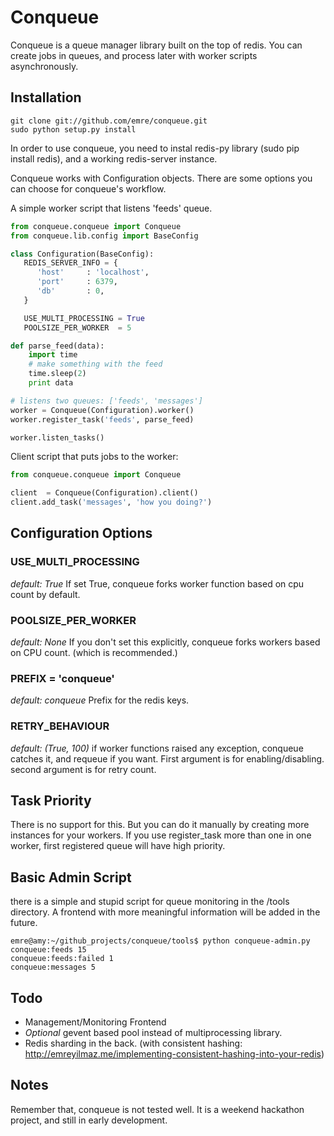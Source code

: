 Conqueue
======
Conqueue is a queue manager library built on the top of redis. You can create jobs in queues, and process later with worker
scripts asynchronously.

Installation
-------------

```
git clone git://github.com/emre/conqueue.git
sudo python setup.py install
```
In order to use conqueue, you need to instal redis-py library (sudo pip install redis), and a working redis-server instance.

Conqueue works with Configuration objects. There are some options you can choose for conqueue's workflow.

A simple worker script that listens 'feeds' queue.

``` python
from conqueue.conqueue import Conqueue
from conqueue.lib.config import BaseConfig

class Configuration(BaseConfig):
   REDIS_SERVER_INFO = {
      'host'     : 'localhost',
      'port'     : 6379,
      'db'       : 0,
   }

   USE_MULTI_PROCESSING = True
   POOLSIZE_PER_WORKER  = 5

def parse_feed(data):
    import time
    # make something with the feed
    time.sleep(2)
    print data

# listens two queues: ['feeds', 'messages']
worker = Conqueue(Configuration).worker()
worker.register_task('feeds', parse_feed)

worker.listen_tasks()

```

Client script that puts jobs to the worker:

``` python
from conqueue.conqueue import Conqueue

client  = Conqueue(Configuration).client()
client.add_task('messages', 'how you doing?')
```

Configuration Options
-------------
### USE_MULTI_PROCESSING
_default: True_
If set True, conqueue forks worker function based on cpu count by default.

### POOLSIZE_PER_WORKER
_default: None_
If you don't set this explicitly, conqueue forks workers based on CPU count. (which is recommended.)

### PREFIX = 'conqueue'
_default: conqueue_
Prefix for the redis keys.

### RETRY_BEHAVIOUR
_default: (True, 100)_
if worker functions raised any exception, conqueue catches it, and requeue if you want. First argument is for enabling/disabling.
second argument is for retry count.

Task Priority
-------------
There is no support for this. But you can do it manually by creating more instances for your workers. If you use register_task more than one
in one worker, first registered queue will have high priority.

Basic Admin Script
-------------
there is a simple and stupid script for queue monitoring in the /tools directory. A frontend with more meaningful information
will be added in the future.

```
emre@amy:~/github_projects/conqueue/tools$ python conqueue-admin.py
conqueue:feeds 15
conqueue:feeds:failed 1
conqueue:messages 5
```

Todo
------------
* Management/Monitoring Frontend
* _Optional_ gevent based pool instead of multiprocessing library.
* Redis sharding in the back. (with consistent hashing: <http://emreyilmaz.me/implementing-consistent-hashing-into-your-redis>)

Notes
------------
Remember that, conqueue is not tested well. It is a weekend hackathon project, and still in early development.